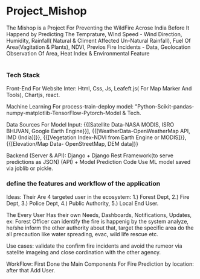# Project_Mishop

The Mishop is a Project For Preventing the WildFire Acrose India Before It Happend by Predicting The Temprature, WInd Speed - Wind Direction, Humidity, Rainfall( Natural &amp; Climent Affected Un-Natural Rainfall), Fuel Of Area(Vagitation &amp; Plants), NDVI, Previos Fire Incidents - Data, Geolocation Observation Of Area, Heat Index &amp; Environmental Feature

#

<h3> Tech Stack </h3>

Front-End For Website Inter: Html, Css, Js, Leafeft.js( For Map Marker And Tools), Chartjs, react.

Machine Learning For process-train-deploy model: "Python-Scikit-pandas-numpy-matplotlib-TensorFlow-Pytorch-Model & Tech.

Data Sources For Model Input: {{[Satellite Data-NASA MODIS, ISRO BHUVAN, Google Earth Engine}}], {{[WeatherData-OpenWeatherMap API, IMD (India)]}}, {{[Vegetation Index-NDVI from Earth Engine or MODIS]}}, {{[Elevation/Map Data-	OpenStreetMap, DEM data]}}

Backend (Server & API): Django + Django Rest Framework(to serve predictions as JSON) (API) + Model Prediction Code Use ML model saved via joblib or pickle.

<h3> define the features and workflow of the application </h3>
Ideas: Their Are 4 targeted user in the ecosystem: 
1.) Forest Dept, 
2.) Fire Dept, 
3.) Police Dept, 
4.) Public Authority, 
5.) Local End User.

The Every User Has their own Needs, Dashboards, Notifications, Updates, ex: Forest Officer can identify the fire is happenig by the system analyze, he/she inform the other authority about that, target the specific area do the all precaution like water spreading, evac, wild life rescue etc.

Use cases: validate the confirm fire incidents and avoid the rumeor via satelite imageing and close cordination with the other agency.

WorkFlow: First Done the Main Components For Fire Prediction by location: after that Add User.

